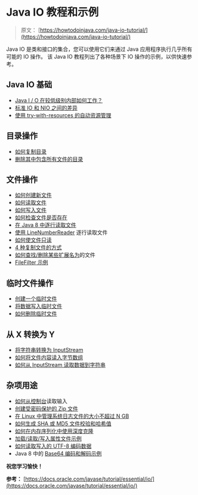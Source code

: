 # Java IO 教程和示例

> 原文： [https://howtodoinjava.com/java-io-tutorial/](https://howtodoinjava.com/java-io-tutorial/)

Java IO 是类和接口的集合，您可以使用它们来通过 Java 应用程序执行几乎所有可能的 IO 操作。 该 Java IO 教程列出了各种场景下 IO 操作的示例，以供快速参考。

## Java IO 基础

*   [Java I / O 在较低级别内部如何工作？](//howtodoinjava.com/java/io/how-java-io-works-internally-at-lower-level/)
*   [标准 IO 和 NIO 之间的差异](//howtodoinjava.com/java/io/difference-between-standard-io-and-nio/)
*   [使用 try-with-resources 的自动资源管理](//howtodoinjava.com/java-7/automatic-resource-management-with-try-with-resources-in-java-7/)

## 目录操作

*   [如何复制目录](//howtodoinjava.com/java/io/how-to-copy-directories-in-java/)
*   [删除其中包含所有文件的目录](//howtodoinjava.com/java/io/delete-a-directory-with-all-files-inside-it/)

## 文件操作

*   [如何创建新文件](//howtodoinjava.com/java/io/how-to-create-a-new-file-in-java/)
*   [如何读取文件](//howtodoinjava.com/java/io/how-to-read-file-in-java-bufferedreader-example/)
*   [如何写入文件](//howtodoinjava.com/java/io/how-to-write-to-file-in-java-bufferedwriter-example/)
*   [如何检查文件是否存在](//howtodoinjava.com/java/io/how-to-check-if-file-exists-in-java/)
*   [在 Java 8 中逐行读取文件](//howtodoinjava.com/java8/read-file-line-by-line-in-java-8-streams-of-lines-example/)
*   [使用 LineNumberReader](//howtodoinjava.com/java/io/java-io-linenumberreader-example-to-read-file-line-by-line/) 逐行读取文件
*   [如何使文件只读](//howtodoinjava.com/java/io/how-to-make-a-file-read-only-in-java/)
*   [4 种复制文件的方式](//howtodoinjava.com/java/io/4-ways-to-copy-files-in-java/)
*   [如何查找/删除某些扩展名为](//howtodoinjava.com/2015/01/21/how-to-finddelete-files-of-certain-extension-filenamefilter-example/)的文件
*   [FileFilter 示例](//howtodoinjava.com/java/io/java-io-filefilter-example-tutorial/)

## 临时文件操作

*   [创建一个临时文件](//howtodoinjava.com/java/io/create-a-temporary-file-in-java/)
*   [将数据写入临时文件](//howtodoinjava.com/java/io/write-data-to-temporary-file-in-java/)
*   [如何删除临时文件](//howtodoinjava.com/java/io/how-to-delete-temporary-file-in-java/)

## 从 X 转换为 Y

*   [将字符串转换为 InputStream](//howtodoinjava.com/java/io/convert-string-to-inputstream-in-java/)
*   [如何将文件内容读入字节数组](//howtodoinjava.com/java/io/how-to-read-file-content-into-byte-array-in-java/)
*   [如何从 InputStream 读取数据到字符串](//howtodoinjava.com/apache-commons/how-to-read-data-from-inputstream-into-string-in-java/)

## 杂项用途

*   [如何从控制台](//howtodoinjava.com/java/io/java-io-how-to-read-input-from-console/)读取输入
*   [创建受密码保护的 Zip 文件](//howtodoinjava.com/2015/06/25/how-to-create-password-protected-zip-files-in-java/)
*   [在 Linux 中管理系统日志文件的大小不超过 N GB](//howtodoinjava.com/java/io/manage-system-log-files-in-linux-using-java/)
*   [如何生成 SHA 或 MD5 文件校验和哈希值](//howtodoinjava.com/java/io/how-to-generate-sha-or-md5-file-checksum-hash-in-java/)
*   [如何在内存序列化中使用深度克隆](//howtodoinjava.com/java/serialization/how-to-do-deep-cloning-using-in-memory-serialization-in-java/)
*   [加载/读取/写入属性文件示例](//howtodoinjava.com/java/io/java-loadreadwrite-properties-file-examples/)
*   [如何读取写入的 UTF-8 编码数据](//howtodoinjava.com/java/io/how-to-read-write-utf-8-encoded-data-in-java/)
*   Java 8 中的 [Base64 编码和解码示例](//howtodoinjava.com/java8/base64-encoding-and-decoding-example-in-java-8/)

**祝您学习愉快！**

**参考：** [https://docs.oracle.com/javase/tutorial/essential/io/](https://docs.oracle.com/javase/tutorial/essential/io/)